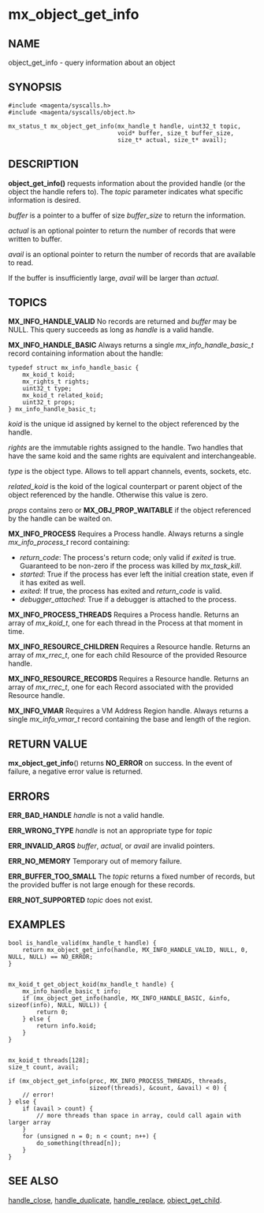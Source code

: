 # mx_object_get_info

## NAME

object_get_info - query information about an object

## SYNOPSIS

```
#include <magenta/syscalls.h>
#include <magenta/syscalls/object.h>

mx_status_t mx_object_get_info(mx_handle_t handle, uint32_t topic,
                               void* buffer, size_t buffer_size,
                               size_t* actual, size_t* avail);

```

## DESCRIPTION

**object_get_info()** requests information about the provided handle (or the object
the handle refers to).  The *topic* parameter indicates what specific information is desired.

*buffer* is a pointer to a buffer of size *buffer_size* to return the information.

*actual* is an optional pointer to return the number of records that were written to buffer.

*avail* is an optional pointer to return the number of records that are available to read.

If the buffer is insufficiently large, *avail* will be larger than *actual*.


## TOPICS

**MX_INFO_HANDLE_VALID**  No records are returned and *buffer* may be NULL.  This query
succeeds as long as *handle* is a valid handle.

**MX_INFO_HANDLE_BASIC**  Always returns a single *mx_info_handle_basic_t* record containing
information about the handle:

```
typedef struct mx_info_handle_basic {
    mx_koid_t koid;
    mx_rights_t rights;
    uint32_t type;
    mx_koid_t related_koid;
    uint32_t props;
} mx_info_handle_basic_t;

```
*koid* is the unique id assigned by kernel to the object referenced by the handle.

*rights* are the immutable rights assigned to the handle. Two handles that have the same koid
and the same rights are equivalent and interchangeable.

*type* is the object type. Allows to tell appart channels, events, sockets, etc.

*related_koid* is the koid of the logical counterpart or parent object of the object
referenced by the handle. Otherwise this value is zero.

*props* contains zero or **MX_OBJ_PROP_WAITABLE** if the object referenced by the
handle can be waited on.

**MX_INFO_PROCESS**  Requires a Process handle.  Always returns a single *mx_info_process_t*
record containing:

*   *return_code*: The process's return code; only valid if *exited* is true.
    Guaranteed to be non-zero if the process was killed by *mx_task_kill*.
*   *started*: True if the process has ever left the initial creation state, even if it has
    exited as well.
*   *exited*: If true, the process has exited and *return_code* is valid.
*   *debugger_attached*: True if a debugger is attached to the process.

**MX_INFO_PROCESS_THREADS**  Requires a Process handle. Returns an array of *mx_koid_t*, one for
each thread in the Process at that moment in time.

**MX_INFO_RESOURCE_CHILDREN**  Requires a Resource handle.  Returns an array of *mx_rrec_t*,
one for each child Resource of the provided Resource handle.

**MX_INFO_RESOURCE_RECORDS**  Requires a Resource handle.  Returns an array of *mx_rrec_t*,
one for each Record associated with the provided Resource handle.

**MX_INFO_VMAR**  Requires a VM Address Region handle.  Always returns a single *mx_info_vmar_t*
record containing the base and length of the region.


## RETURN VALUE

**mx_object_get_info**() returns **NO_ERROR** on success. In the event of failure, a negative error
value is returned.

## ERRORS

**ERR_BAD_HANDLE**  *handle* is not a valid handle.

**ERR_WRONG_TYPE**  *handle* is not an appropriate type for *topic*

**ERR_INVALID_ARGS**  *buffer*, *actual*, or *avail* are invalid pointers.

**ERR_NO_MEMORY**  Temporary out of memory failure.

**ERR_BUFFER_TOO_SMALL**  The *topic* returns a fixed number of records, but the provided buffer
is not large enough for these records.

**ERR_NOT_SUPPORTED**  *topic* does not exist.


## EXAMPLES

```
bool is_handle_valid(mx_handle_t handle) {
    return mx_object_get_info(handle, MX_INFO_HANDLE_VALID, NULL, 0, NULL, NULL) == NO_ERROR;
}


mx_koid_t get_object_koid(mx_handle_t handle) {
    mx_info_handle_basic_t info;
    if (mx_object_get_info(handle, MX_INFO_HANDLE_BASIC, &info, sizeof(info), NULL, NULL)) {
        return 0;
    } else {
        return info.koid;
    }
}


mx_koid_t threads[128];
size_t count, avail;

if (mx_object_get_info(proc, MX_INFO_PROCESS_THREADS, threads,
                       sizeof(threads), &count, &avail) < 0) {
    // error!
} else {
    if (avail > count) {
        // more threads than space in array, could call again with larger array
    }
    for (unsigned n = 0; n < count; n++) {
        do_something(thread[n]);
    }
}
```


## SEE ALSO

[handle_close](handle_close.md),
[handle_duplicate](handle_duplicate.md),
[handle_replace](handle_replace.md),
[object_get_child](object_get_child.md).